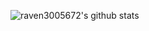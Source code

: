 <!-- # raven3005672 -->

![raven3005672's github stats](https://github-readme-stats.vercel.app/api?username=raven3005672&hide=[%22issues%22]&show_icons=true)